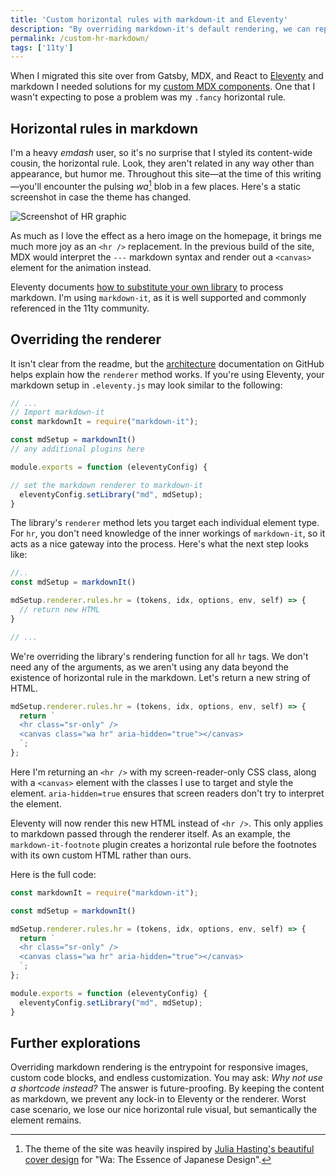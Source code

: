 ```yaml
---
title: 'Custom horizontal rules with markdown-it and Eleventy'
description: "By overriding markdown-it's default rendering, we can replace the horizontal rule with any element"
permalink: /custom-hr-markdown/
tags: ['11ty']
---
```


When I migrated this site over from Gatsby, MDX, and React to [Eleventy](https://11ty.dev) and markdown I needed solutions for my [custom MDX components](/advanced-custom-mdx-components/). One that I wasn't expecting to pose a problem was my `.fancy` horizontal rule.

## Horizontal rules in markdown

I'm a heavy *emdash* user, so it's no surprise that I styled its content-wide cousin, the horizontal rule. Look, they aren't related in any way other than appearance, but humor me. Throughout this site—at the time of this writing—you'll encounter the pulsing *wa*[^1] blob in a few places. Here's a static screenshot in case the theme has changed.

![Screenshot of HR graphic](/assets/img/wa-screenshot.jpg 'Screenshot of horizontal rule on this site')

As much as I love the effect as a hero image on the homepage, it brings me much more joy as an `<hr />` replacement. In the previous build of the site, MDX would interpret the `---` markdown syntax and render out a `<canvas>` element for the animation instead.

Eleventy documents [how to substitute your own library](https://www.11ty.dev/docs/languages/markdown/#optional-set-your-own-library-instance) to process markdown. I'm using `markdown-it`, as it is well supported and commonly referenced in the 11ty community.

## Overriding the renderer

It isn't clear from the readme, but the [architecture](https://github.com/markdown-it/markdown-it/blob/master/docs/architecture.md) documentation on GitHub helps explain how the `renderer` method works. If you're using Eleventy, your markdown setup in `.eleventy.js` may look similar to the following:

```js
// ...
// Import markdown-it
const markdownIt = require("markdown-it");

const mdSetup = markdownIt()
// any additional plugins here

module.exports = function (eleventyConfig) {

// set the markdown renderer to markdown-it
  eleventyConfig.setLibrary("md", mdSetup);
}
```

The library's `renderer` method lets you target each individual element type. For `hr`, you don't need knowledge of the inner workings of `markdown-it`, so it acts as a nice gateway into the process. Here's what the next step looks like:

```js
//..
const mdSetup = markdownIt()

mdSetup.renderer.rules.hr = (tokens, idx, options, env, self) => {
  // return new HTML
}

// ...
```

We're overriding the library's rendering function for all `hr` tags. We don't need any of the arguments, as we aren't using any data beyond the existence of horizontal rule in the markdown. Let's return a new string of HTML.

```js
mdSetup.renderer.rules.hr = (tokens, idx, options, env, self) => {
  return `
  <hr class="sr-only" />
  <canvas class="wa hr" aria-hidden="true"></canvas>
  `;
};
```

Here I'm returning an `<hr />` with my screen-reader-only CSS class, along with a `<canvas>` element with the classes I use to target and style the element. `aria-hidden=true` ensures that screen readers don't try to interpret the element.

Eleventy will now render this new HTML instead of `<hr />`. This only applies to markdown passed through the renderer itself. As an example, the `markdown-it-footnote` plugin creates a horizontal rule before the footnotes with its own custom HTML rather than ours.

Here is the full code:

```js
const markdownIt = require("markdown-it");

const mdSetup = markdownIt()

mdSetup.renderer.rules.hr = (tokens, idx, options, env, self) => {
  return `
  <hr class="sr-only" />
  <canvas class="wa hr" aria-hidden="true"></canvas>
  `;
};

module.exports = function (eleventyConfig) {
  eleventyConfig.setLibrary("md", mdSetup);
}
```

## Further explorations

Overriding markdown rendering is the entrypoint for responsive images, custom code blocks, and endless customization. You may ask: *Why not use a shortcode instead?* The answer is future-proofing. By keeping the content as markdown, we prevent any lock-in to Eleventy or the renderer. Worst case scenario, we lose our nice horizontal rule visual, but semantically the element remains.

<!-- vale off -->
[^1]: The theme of the site was heavily inspired by [Julia Hasting's beautiful cover design](https://juliahasting.com/WA-The-Essence-of-Japanese-Design) for "Wa: The Essence of Japanese Design".
